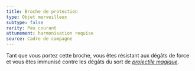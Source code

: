 ```yaml
---
title: Broche de protection
type: Objet merveilleux
subtype: false
rarity: Peu courant
attunement: harmonisation requise
source: Cadre de campagne
---
```

Tant que vous portez cette broche, vous êtes résistant aux dégâts de force et vous êtes immunisé contre les dégâts du sort de [_projectile magique_](/grimoire/projectile-magique/).
